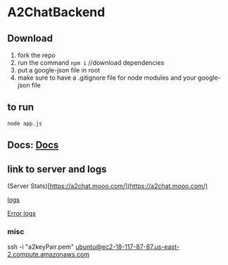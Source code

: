 ﻿# A2ChatBackend
## Download 
1. fork the repo
2. run the command `npm i` //download dependencies
3. put a google-json file in root
4. make sure to have a .gitignore file for node modules and your google-json file

## to run
`node app.js`   

## Docs: [Docs](docs/)

## link to server and logs 
(Server Stats)[https://a2chat.mooo.com/](https://a2chat.mooo.com/)

[logs](https://a2chat.mooo.com/systemdata/log)

[Error logs](https://a2chat.mooo.com/systemdata/errorlog)
### misc 
ssh -i "a2keyPair.pem" ubuntu@ec2-18-117-87-87.us-east-2.compute.amazonaws.com
